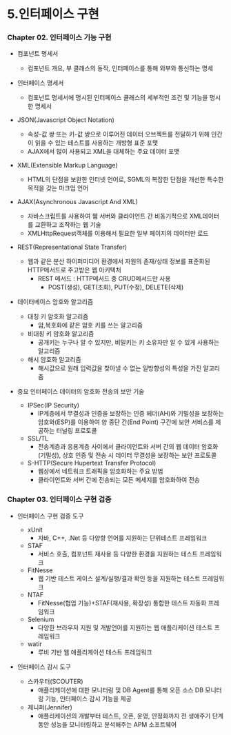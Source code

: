 # 5.인터페이스 구현

### Chapter 02. 인터페이스 기능 구현

- 컴포넌트 명세서
    - 컴포넌트 개요, 부 클래스의 동작, 인터페이스를 통해 외부와 통신하는 명세

- 인터페이스 명세서
    - 컴포넌트 명세서에 명시된 인터페이스 클래스의 세부적인 조건 및 기능을 명시한 명세서

- JSON(Javascript Object Notation)
    - 속성-값 쌍 또는 키-값 쌍으로 이루어진 데이터 오브젝트를 전달하기 위해 인간이 읽을 수 있는 테스트를 사용하는 개방형 표준 포맷
    - AJAX에서 많이 사용되고 XML을 대체하는 주요 데이터 포맷

- XML(Extensible Markup Language)
    - HTML의 단점을 보완한 인터넷 언어로, SGML의 복잡한 단점을 개선한 특수한 목적을 갖는 마크업 언어

- AJAX(Asynchronous Javascript And XML)
    - 자바스크립트를 사용하여 웹 서버와 클라이언트 간 비동기적으로 XML데이터를 교환하고 조작하는 웹 기술
    - XMLHttpRequest객체를 이용해서 필요한 일부 페이지의 데이터만 로드

- REST(Representational State Transfer)
    - 웹과 같은 분산 하이퍼미디어 환경에서 자원의 존재/상태 정보를 표준화된 HTTP메서드로 주고받은 웹 아키텍처
        - REST 메서드 : HTTP메서드 중 CRUD메서드만 사용
            - POST(생성), GET(조회), PUT(수정), DELETE(삭제)
            
- 데이터베이스 암호와 알고리즘
    - 대칭 키 암호화 알고리즘
        - 암,복호화에 같은 암호 키를 쓰는 알고리즘
    - 비대칭 키 암호화 알고리즘
        - 공개키는 누구나 알 수 있지만, 비밀키는 키 소유자만 알 수 있게 사용하는 알고리즘
    - 해시 암호화 알고리즘
        - 해시값으로 원래 입력값을 찾아낼 수 없는 일방향성의 특성을 가진 알고리즘
    
- 중요 인터페이스 데이터의 암호화 전송의 보안 기술
    - IPSec(IP Security)
        - IP계층에서 무결성과 인증을 보장하는 인증 헤더(AH)와 기밀성을 보장하는 암호와(ESP)를 이용하여 양 종단 간(End Point) 구간에 보안 서비스를 제공하는 터널링 프로토콜
    - SSL/TL
        - 전송계층과 응용계층 사이에서 클라이언트와 서버 간의 웹 데이터 암호화(기밀성), 상호 인증 및 전송 시 데이터 무결성을 보장하는 보안 프로토콜
    - S-HTTP(Secure Hupertext Transfer Protocol)
        - 웹상에서 네트워크 트래픽을 암호화하는 주요 방법
        - 클라이언트와 서버 간에 전송되는 모든 메세지를 암호화하여 전송
        

### Chapter 03. 인터페이스 구현 검증

- 인터페이스 구현 검증 도구
    - xUnit
        - 자바, C++, .Net 등 다양항 언어를 지원하는 단위테스트 프레임워크
    - STAF
        - 서비스 호출, 컴포넌트 재사용 등 다양한 환경을 지원하는 테스트 프레임워크
    - FitNesse
        - 웹 기반 테스트 케이스 설계/실행/결과 확인 등을 지원하는 테스트 프레임워크
    - NTAF
        - FitNesse(협업 기능)+STAF(재사용, 확장성) 통합한 테스트 자동화 프레임워크
    - Selenium
        - 다양한 브라우저 지원 및 개발언어를 지원하는 웹 애플리케이션 테스트 프레임워크
    - watir
        - 루비 기반 웹 애플리케이션 테스트 프레임워크
        
- 인터페이스 감시 도구
    - 스카우터(SCOUTER)
        - 애플리케이션에 대한 모니터링 및 DB Agent를 통해 오픈 소스 DB 모니터링 기능, 인터페이스 감시 기능을 제공
    - 제니퍼(Jennifer)
        - 애플리케이션의 개발부터 테스트, 오픈, 운영, 안정화까지 전 생애주기 단계 동안 성능을 모니터링하고 분석해주는 APM 소프트웨어
